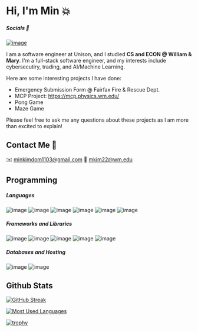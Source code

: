 # Hi, I'm Min 💥


##### Socials 📱
[![image](https://img.shields.io/badge/LinkedIn-0077B5?style=for-the-badge&logo=linkedin&logoColor=white)](https://www.linkedin.com/in/min-kim1103/)


I am a software engineer at Unison, and I studied **CS and ECON @ William & Mary**. I'm a full-stack software engineer, and my interests include cybersecutiry, trading, and AI/Machine Learning.

Here are some interesting projects I have done:

- Emergency Submission Form @ Fairfax Fire & Rescue Dept.
- MCP Project: https://mcp.physics.wm.edu/
- Pong Game
- Maze Game

Please feel free to ask me any questions about these projects as I am more than excited to explain!

## Contact Me 💌

✉️ [minkimdom1103@gmail.com](minkimdom1103@gmail.com)
🏫 [mkim22@wm.edu](mkim22@wm.edu)

## Programming

##### Languages

![image](https://img.shields.io/badge/C%23-239120?style=for-the-badge&logo=C%23&logoColor=white)
![image](https://img.shields.io/badge/Java-ED8B00?style=for-the-badge&logo=java&logoColor=white)
![image](https://img.shields.io/badge/Python-FFD43B?style=for-the-badge&logo=python&logoColor=blue)
![image](https://img.shields.io/badge/GO-ED8B00?style=for-the-badge&logo=Go&logoColor=white)
![image](https://img.shields.io/badge/JavaScript-323330?style=for-the-badge&logo=javascript&logoColor=F7DF1E)
![image](https://img.shields.io/badge/R-007ACC?style=for-the-badge&logo=r&logoColor=white)


##### Frameworks and Libraries

![image](https://img.shields.io/badge/.NET-ED8B00?style=for-the-badge&logo=.NET&logoColor=white)
![image](https://img.shields.io/badge/Node.js-339933?style=for-the-badge&logo=nodedotjs&logoColor=white)
![image](https://img.shields.io/badge/React-20232A?style=for-the-badge&logo=react&logoColor=61DAFB)
![image](https://img.shields.io/badge/vue.js-000000?style=for-the-badge&logo=vuedotjs&logoColor=white)
![image](https://img.shields.io/badge/jQuery-0769AD?style=for-the-badge&logo=jquery&logoColor=white)

##### Databases and Hosting

![image](https://img.shields.io/badge/Microsoft_SQL_Server-CC2Q27?style=for-the-badge&logo=Microsoft-SQL-Server&logoColor=white)
![image](https://img.shields.io/badge/Docker-2496ED?style=for-the-badge&logo=Docker&logoColor=white)

## Github Stats

[![GitHub Streak](http://github-readme-streak-stats.herokuapp.com?user=minkim2002&theme=github-dark&hide_border=true&date_format=M%20j%5B%2C%20Y%5D)](https://git.io/streak-stats)

[![Most Used Languages](https://github-readme-stats.vercel.app/api/top-langs/?username=minkim2002&layout=compact&theme=github_dark&hide_border=true&langs_count=8&exclude_repo=3D-SHARKS)](https://github.com/anuraghazra/github-readme-stats)

[![trophy](https://github-profile-trophy.vercel.app/?username=minkim2002&theme=darkhub&rank=-C&no-frame=true&margin-w=10)](https://github.com/ryo-ma/github-profile-trophy)
